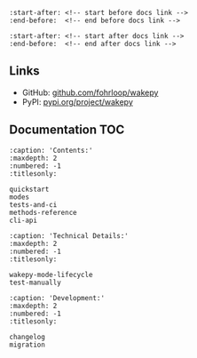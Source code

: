 ```{include} ../../README.md
:start-after: <!-- start before docs link -->
:end-before:  <!-- end before docs link -->
```
```{include} ../../README.md
:start-after: <!-- start after docs link -->
:end-before:  <!-- end after docs link -->
```

## Links
- GitHub: [github.com/fohrloop/wakepy](https://github.com/fohrloop/wakepy)
- PyPI: [pypi.org/project/wakepy](https://pypi.org/project/wakepy/)

## Documentation TOC
```{toctree}
:caption: 'Contents:'
:maxdepth: 2
:numbered: -1
:titlesonly:

quickstart
modes
tests-and-ci
methods-reference
cli-api
```

```{toctree}
:caption: 'Technical Details:'
:maxdepth: 2
:numbered: -1
:titlesonly:

wakepy-mode-lifecycle
test-manually
```

```{toctree}
:caption: 'Development:'
:maxdepth: 2
:numbered: -1
:titlesonly:

changelog
migration
```